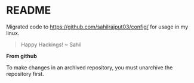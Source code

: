 # README

Migrated code to https://github.com/sahilrajput03/config/ for usage in my linux.

> Happy Hackings! ~ Sahil


**From github**

To make changes in an archived repository, you must unarchive the repository first.
